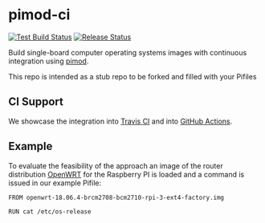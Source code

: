 pimod-ci
===

[![Test Build Status](https://github.com/Nature40/pimod-ci/workflows/Test%20Build/badge.svg)](https://github.com/Nature40/pimod-ci/actions?query=workflow%3A%22Test%20Build%22)
[![Release Status](https://github.com/Nature40/pimod-ci/workflows/Release/badge.svg)](https://github.com/Nature40/pimod-ci/actions?query=workflow%3A%22Release%22)

Build single-board computer operating systems images with continuous integration using [pimod](https://github.com/Nature40/pimod).

This repo is intended as a stub repo to be forked and filled with your Pifiles

## CI Support

We showcase the integration into [Travis CI](https://travis-ci.org/Nature40/pimod-ci) and into [GitHub Actions](https://github.com/Nature40/pimod-ci/actions). 

## Example

To evaluate the feasibility of the approach an image of the router distribution [OpenWRT]() for the Raspberry PI is loaded and a command is issued in our example Pifile:

```bash
FROM openwrt-18.06.4-brcm2708-bcm2710-rpi-3-ext4-factory.img

RUN cat /etc/os-release
```



